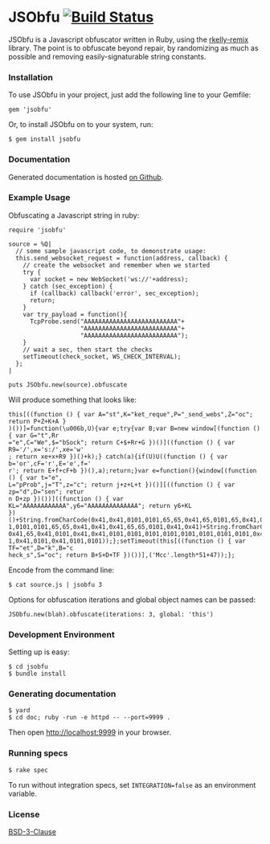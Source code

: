 JSObfu [![Build Status](https://travis-ci.org/rapid7/jsobfu.svg?branch=master)](https://travis-ci.org/rapid7/jsobfu)
==
JSObfu is a Javascript obfuscator written in Ruby, using the [rkelly-remix](http://rubygems.org/gems/rkelly-remix) library. The point is to obfuscate beyond repair, by randomizing as much as possible and removing easily-signaturable string constants.

### Installation

To use JSObfu in your project, just add the following line to your Gemfile:

    gem 'jsobfu'

Or, to install JSObfu on to your system, run:

    $ gem install jsobfu

### Documentation

Generated documentation is hosted [on Github](http://rapid7.github.io/jsobfu/doc/).

### Example Usage

Obfuscating a Javascript string in ruby:

    require 'jsobfu'

    source = %Q|
      // some sample javascript code, to demonstrate usage:
      this.send_websocket_request = function(address, callback) {
        // create the websocket and remember when we started
        try {
          var socket = new WebSocket('ws://'+address);
        } catch (sec_exception) {
          if (callback) callback('error', sec_exception);
          return;
        }
        var try_payload = function(){
          TcpProbe.send("AAAAAAAAAAAAAAAAAAAAAAAAAA"+
                        "AAAAAAAAAAAAAAAAAAAAAAAAAA"+
                        "AAAAAAAAAAAAAAAAAAAAAAAAAA");
        }
        // wait a sec, then start the checks
        setTimeout(check_socket, WS_CHECK_INTERVAL);
      };
    |

    puts JSObfu.new(source).obfuscate

Will produce something that looks like:

    this[((function () { var A="st",K="ket_reque",P="_send_webs",Z="oc"; return P+Z+K+A }
    )())]=function(\u006b,U){var e;try{var B;var B=new window[(function () { var G="t",Rr
    ="e",C="We",$="bSock"; return C+$+Rr+G })()]((function () { var R9='/',x='s:/',xe='w'
    ; return xe+x+R9 })()+k);} catch(a){if(U)U((function () { var b='or',cF='r',E='e',f='
    r'; return E+f+cF+b })(),a);return;}var e=function(){window[(function () { var t="e",
    L="pProb",j="T",z="c"; return j+z+L+t })()][((function () { var zp="d",D="sen"; retur
    n D+zp })())]((function () { var KL="AAAAAAAAAAAA",y6="AAAAAAAAAAAAAA"; return y6+KL
    })()+String.fromCharCode(0x41,0x41,0101,0101,65,65,0x41,65,0101,65,0x41,0101,0x41,010
    1,0101,0101,65,65,0x41,0x41,0x41,65,65,0101,0x41,0x41)+String.fromCharCode(0x41,0x41,
    0x41,65,0x41,0101,0x41,0x41,0101,0101,0101,0101,0101,0101,0101,0101,0x41,65,65,65,010
    1,0x41,0101,0x41,0101,0101));};setTimeout(this[((function () { var TF="et",D="k",B="c
    heck_s",S="oc"; return B+S+D+TF })())],('Mcc'.length*51+47));};


Encode from the command line:

    $ cat source.js | jsobfu 3

Options for obfuscation iterations and global object names can be passed:

    JSObfu.new(blah).obfuscate(iterations: 3, global: 'this')

### Development Environment

Setting up is easy:

    $ cd jsobfu
    $ bundle install

### Generating documentation

    $ yard
    $ cd doc; ruby -run -e httpd -- --port=9999 .

Then open [http://localhost:9999](http://localhost:9999) in your browser.

### Running specs

    $ rake spec

To run without integration specs, set `INTEGRATION=false` as an environment variable.

### License

[BSD-3-Clause](http://opensource.org/licenses/BSD-3-Clause)
